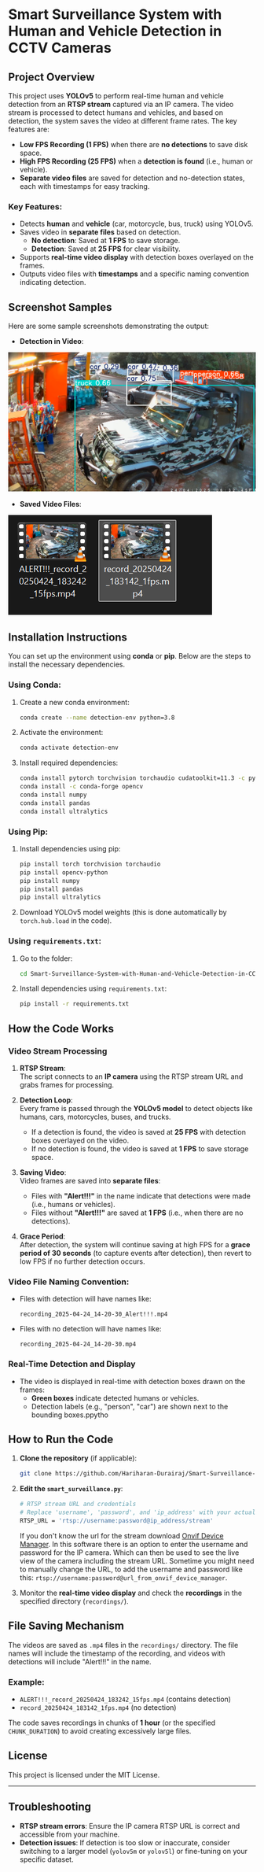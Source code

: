 # Smart Surveillance System with Human and Vehicle Detection in CCTV Cameras

## Project Overview

This project uses **YOLOv5** to perform real-time human and vehicle detection from an **RTSP stream** captured via an IP camera. The video stream is processed to detect humans and vehicles, and based on detection, the system saves the video at different frame rates. The key features are:

- **Low FPS Recording (1 FPS)** when there are **no detections** to save disk space.
- **High FPS Recording (25 FPS)** when a **detection is found** (i.e., human or vehicle).
- **Separate video files** are saved for detection and no-detection states, each with timestamps for easy tracking.

### Key Features:
- Detects **human** and **vehicle** (car, motorcycle, bus, truck) using YOLOv5.
- Saves video in **separate files** based on detection.
  - **No detection**: Saved at **1 FPS** to save storage.
  - **Detection**: Saved at **25 FPS** for clear visibility.
- Supports **real-time video display** with detection boxes overlayed on the frames.
- Outputs video files with **timestamps** and a specific naming convention indicating detection.

## Screenshot Samples

Here are some sample screenshots demonstrating the output:

- **Detection in Video**:  

![alt text](images/Detection.png)
  

- **Saved Video Files**:  

![alt text](images/FIle_naming.png)
 

## Installation Instructions

You can set up the environment using **conda** or **pip**. Below are the steps to install the necessary dependencies.

### Using Conda:
1. Create a new conda environment:
   ```bash
   conda create --name detection-env python=3.8
   ```

2. Activate the environment:
   ```bash
   conda activate detection-env
   ```

3. Install required dependencies:
   ```bash
   conda install pytorch torchvision torchaudio cudatoolkit=11.3 -c pytorch
   conda install -c conda-forge opencv
   conda install numpy
   conda install pandas
   conda install ultralytics
   ```

### Using Pip:

1. Install dependencies using pip:
   ```bash
   pip install torch torchvision torchaudio
   pip install opencv-python
   pip install numpy
   pip install pandas
   pip install ultralytics
   ```

2. Download YOLOv5 model weights (this is done automatically by `torch.hub.load` in the code).

### Using ```requirements.txt```:

1. Go to the folder:
   ```bash
   cd Smart-Surveillance-System-with-Human-and-Vehicle-Detection-in-CCTV-Cameras
   ```

2. Install dependencies using ```requirements.txt```:
   ```bash
   pip install -r requirements.txt
   ```

## How the Code Works

### Video Stream Processing
1. **RTSP Stream**:  
   The script connects to an **IP camera** using the RTSP stream URL and grabs frames for processing.

2. **Detection Loop**:  
   Every frame is passed through the **YOLOv5 model** to detect objects like humans, cars, motorcycles, buses, and trucks.
   - If a detection is found, the video is saved at **25 FPS** with detection boxes overlayed on the video.
   - If no detection is found, the video is saved at **1 FPS** to save storage space.

3. **Saving Video**:  
   Video frames are saved into **separate files**:
   - Files with **"Alert!!!"** in the name indicate that detections were made (i.e., humans or vehicles).
   - Files without **"Alert!!!"** are saved at **1 FPS** (i.e., when there are no detections).

4. **Grace Period**:  
   After detection, the system will continue saving at high FPS for a **grace period of 30 seconds** (to capture events after detection), then revert to low FPS if no further detection occurs.

### Video File Naming Convention:
- Files with detection will have names like:
  ```
  recording_2025-04-24_14-20-30_Alert!!!.mp4
  ```
- Files with no detection will have names like:
  ```
  recording_2025-04-24_14-20-30.mp4
  ```

### Real-Time Detection and Display
- The video is displayed in real-time with detection boxes drawn on the frames:
  - **Green boxes** indicate detected humans or vehicles.
  - Detection labels (e.g., "person", "car") are shown next to the bounding boxes.ppytho

## How to Run the Code

1. **Clone the repository** (if applicable):
   ```bash
   git clone https://github.com/Hariharan-Durairaj/Smart-Surveillance-System-with-Human-and-Vehicle-Detection-in-CCTV-Cameras.git
   ```

2. **Edit the ```smart_surveillance.py```**:
   ```bash
   # RTSP stream URL and credentials
   # Replace 'username', 'password', and 'ip_address' with your actual RTSP stream credentials
   RTSP_URL = 'rtsp://username:password@ip_address/stream'
   ```
    If you don't know the url for the stream download [Onvif Device Manager](https://sourceforge.net/projects/onvifdm/files/latest/download). In this software there is an option to enter the username and password for the IP camera. Which can then be used to see the live view of the camera including the stream URL. Sometime you might need to manually change the URL, to add the username and password like this:  ```rtsp://username:password@url_from_onvif_device_manager```.  

3. Monitor the **real-time video display** and check the **recordings** in the specified directory (`recordings/`).

## File Saving Mechanism

The videos are saved as `.mp4` files in the `recordings/` directory. The file names will include the timestamp of the recording, and videos with detections will include "Alert!!!" in the name.

### Example:
- `ALERT!!!_record_20250424_183242_15fps.mp4` (contains detection)
- `record_20250424_183142_1fps.mp4` (no detection)

The code saves recordings in chunks of **1 hour** (or the specified `CHUNK_DURATION`) to avoid creating excessively large files.

## License

This project is licensed under the MIT License.

---

## Troubleshooting

- **RTSP stream errors**: Ensure the IP camera RTSP URL is correct and accessible from your machine.
- **Detection issues**: If detection is too slow or inaccurate, consider switching to a larger model (`yolov5m` or `yolov5l`) or fine-tuning on your specific dataset.
